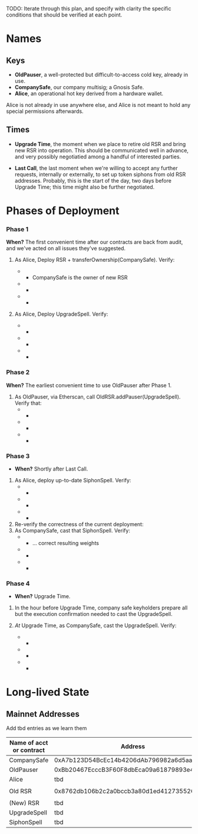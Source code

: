 


TODO: Iterate through this plan, and specify with clarity the specific conditions that should be verified at each point.

# Names 

## Keys

- **OldPauser**, a well-protected but difficult-to-access cold key, already in use.
- **CompanySafe**, our company multisig; a Gnosis Safe.
- **Alice**, an operational hot key derived from a hardware wallet.

Alice is not already in use anywhere else, and Alice is not meant to hold any special permissions afterwards.

## Times

- **Upgrade Time**, the moment when we place to retire old RSR and bring new RSR into operation. This should be communicated well in advance, and very possibly negotiatied among a handful of interested parties.

- **Last Call**, the last moment when we're willing to accept any further requests, internally or externally, to set up token siphons from old RSR addresses. Probably, this is the start of the day, two days before Upgrade Time; this time might also be further negotiated.

# Phases of Deployment
### Phase 1
**When?** The first convenient time after our contracts are back from audit, and we've acted on all issues they've suggested.

1. As Alice, Deploy RSR + transferOwnership(CompanySafe). Verify:
   * - CompanySafe is the owner of new RSR
   * - 
   * -
    
2. As Alice, Deploy UpgradeSpell. Verify:
   * -
   * -
   * - 

### Phase 2
**When?**  The earliest convenient time to use OldPauser after Phase 1.

1. As OldPauser, via Etherscan, call OldRSR.addPauser(UpgradeSpell). Verify that:
   * -
   * - 
   * -
    
### Phase 3
- **When?** Shortly after Last Call.

1. As Alice, deploy up-to-date SiphonSpell. Verify:
   * - 
   * - 
   * - 
2. Re-verify the correctness of the current deployment:
3. As CompanySafe, cast that SiphonSpell. Verify:
   * - ... correct resulting weights
   * - 
   * - 

### Phase 4
- **When?** Upgrade Time.

1. In the hour before Upgrade Time, company safe keyholders prepare all but the execution confirmation needed to cast the UpgradeSpell.

2. _At_ Upgrade Time, as CompanySafe, cast the UpgradeSpell. Verify:
   * -
   * -
   * -

# Long-lived State

## Mainnet Addresses 

Add tbd entries as we learn them


| Name of acct or contract | Address                                    |
| --                       | ----                                       |
| CompanySafe              | 0xA7b123D54BcEc14b4206dAb796982a6d5aaA6770 |
| OldPauser                | 0xBb20467EcccB3F60F8dbEca09a61879893e44069 |
| Alice                    | tbd                                        |
| | |
| Old RSR                  | 0x8762db106b2c2a0bccb3a80d1ed41273552616e8 |
| | |
| (New) RSR                | tbd                                        |
| UpgradeSpell             | tbd                                        |
| SiphonSpell              | tbd                                        |



    
